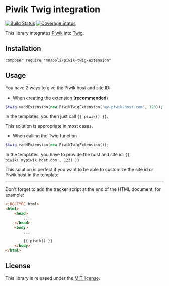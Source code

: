 # Piwik Twig integration

[![Build Status](https://travis-ci.org/mnapoli/PiwikTwigExtension.svg)](https://travis-ci.org/mnapoli/PiwikTwigExtension) [![Coverage Status](https://img.shields.io/coveralls/mnapoli/PiwikTwigExtension.svg)](https://coveralls.io/r/mnapoli/PiwikTwigExtension)

This library integrates [Piwik](http://piwik.org/) into [Twig](http://twig.sensiolabs.org/).

## Installation

    composer require "mnapoli/piwik-twig-extension"

## Usage

You have 2 ways to give the Piwik host and site ID:

- When creating the extension (**recommended**)

```php
$twig->addExtension(new PiwikTwigExtension('my-piwik-host.com', 123));
```

In the templates, you then just call `{{ piwik() }}`.

This solution is appropriate in most cases.

- When calling the Twig function

```php
$twig->addExtension(new PiwikTwigExtension());
```

In the templates, you have to provide the host and site id: `{{ piwik('mypiwik.host.com', 123) }}`.

This solution is perfect if you want to be able to customize the site id or Piwik host in the template.

---

Don't forget to add the tracker script at the end of the HTML document, for example:

```html
<!DOCTYPE html>
<html>
    <head>
        ...
    </head>
    <body>
        ...

        {{ piwik() }}
    </body>
</html>
```

## License

This library is released under the [MIT license](http://opensource.org/licenses/MIT).
